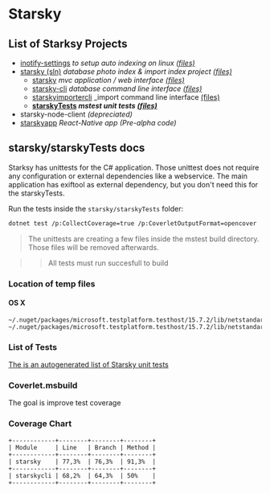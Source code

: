 # Starsky
## List of Starksy Projects
 - [inotify-settings](../../inotify-settings/readme.md) _to setup auto indexing on linux [(files)](../../inotify-settings/)_
 - [starsky (sln)](../../starsky/readme.md) _database photo index & import index project [(files)](../../starsky/)_
   - [starsky](../../starsky/starsky/readme.md)  _mvc application / web interface [(files)](../../starsky/starsky/)_
   - [starsky-cli](../../starsky/starsky-cli/readme.md)  _database command line interface [(files)](../../starsky/starsky-cli/)_
   - [starskyimportercli](../../starsky/starskyimportercli/readme.md)  _import command line interface [(files)](../../starsky/starskyimportercli/)
   - __[starskyTests](../../starsky/starskyTests/readme.md)  _mstest unit tests [(files)](../../starsky/starskyTests)___
 - starsky-node-client  _(depreciated)_
 - [starskyapp](../../starskyapp) _React-Native app (Pre-alpha code)_

## starsky/starskyTests docs

Starksy has unittests for the C# application.
Those unittest does not require any configuration or external dependencies like a webservice.
The main application has exiftool as external dependency, but you don't need this for the starskyTests.

Run the tests inside the `starsky/starskyTests` folder:
```sh
dotnet test /p:CollectCoverage=true /p:CoverletOutputFormat=opencover
```
> The unittests are creating a few files inside the mstest build directory. Those files will be removed afterwards.

>> All tests must run succesfull to build

### Location of temp files
#### OS X
```
~/.nuget/packages/microsoft.testplatform.testhost/15.7.2/lib/netstandard1.5/
~/.nuget/packages/microsoft.testplatform.testhost/15.7.2/lib/netstandard1.5/exist/
```

### List of Tests
[The is an autogenerated list of Starsky unit tests ](readme-listoftests.md)

### Coverlet.msbuild
The goal is improve test coverage

### Coverage Chart
```
+------------+--------+--------+--------+
| Module     | Line   | Branch | Method |
+------------+--------+--------+--------+
| starsky    | 77,3%  | 76,3%  | 91,3%  |
+------------+--------+--------+--------+
| starskycli | 68,2%  | 64,3%  | 50%    |
+------------+--------+--------+--------+
```
